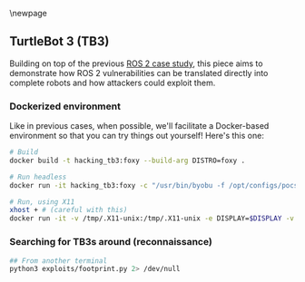 \newpage

## TurtleBot 3 (TB3)

Building on top of the previous [ROS 2 case study](../2_ros2), this piece aims to demonstrate how ROS 2 vulnerabilities can be translated directly into complete robots and how attackers could exploit them.


### Dockerized environment
Like in previous cases, when possible, we'll facilitate a Docker-based environment so that you can try things out yourself! Here's this one:


```bash
# Build
docker build -t hacking_tb3:foxy --build-arg DISTRO=foxy .

# Run headless
docker run -it hacking_tb3:foxy -c "/usr/bin/byobu -f /opt/configs/pocs_headless.conf attach"

# Run, using X11
xhost + # (careful with this)
docker run -it -v /tmp/.X11-unix:/tmp/.X11-unix -e DISPLAY=$DISPLAY -v $HOME/.Xauthority:/home/xilinx/.Xauthority hacking_tb3:foxy -c "byobu -f configs/poc.conf attach"

```

### Searching for TB3s around (reconnaissance)

```bash
## From another terminal
python3 exploits/footprint.py 2> /dev/null
```
